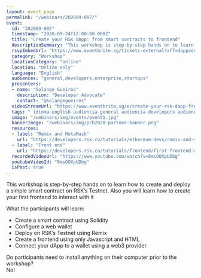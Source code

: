 ```yaml
---
layout: event_page
permalink: "/webinars/202009-007/"
event:
  id: "202009-007"
  timestamp: "2020-09-24T12:00:00.000Z"
  title: "Create your RSK dApp: from smart contracts to frontend"
  descriptionSummary: "This workshop is step-by-step hands on to learn how to create and deploy a simple smart contract on RSK s Testnet. Also you will learn how …"
  rsvpEmbedUrl: "https://www.eventbrite.sg/tickets-external?aff=dappsdev&eid=118592396049"
  category: "Workshop"
  locationCategory: "online"
  location: "Online only"
  language: "English"
  audiences: "general,developers,enterprise,startups"
  presenters:
  - name: "Solange Gueiros"
    description: "Developer Advocate"
    contact: "@solangegueiros"
  videoStreamUrl: "https://www.eventbrite.sg/e/create-your-rsk-dapp-from-smart-contracts-to-frontend-tickets-118592396049"
  tags: " idioma-english audiencia-general audiencia-developers audiencia-enterprise audiencia-startups recent"
  image: "/webinars/img/events/event1.jpg"
  bannerImage: "/webinars/img/pch2020-partner-banner.png"
  resources:
  - label: "Remix and MetaMask"
    url: "https://developers.rsk.co/tutorials/ethereum-devs/remix-and-metamask-with-rsk-testnet/"
  - label: "Front end"
    url: "https://developers.rsk.co/tutorials/frontend/first-frontend-web3-injected/"
  recordedVideoUrl: "https://www.youtube.com/watch?v=8msOOXpUDbg"
  youtubeVideoId: "8msOOXpUDbg"
  isPast: true
---
```



This workshop is step-by-step hands on to learn how to create and deploy a simple smart contract on RSK’s Testnet. Also you will learn how to create your first frontend to interact with it

What the participants will learn:

- Create a smart contract using Solidity
- Configure a web wallet
- Deploy on RSK’s Testnet using Remix
- Create a frontend using only Javascript and HTML
- Connect your dApp to a wallet using a web3 provider.

Do participants need to install anything on their computer prior to the workshop?  
No!

